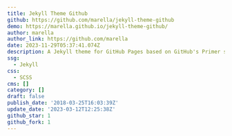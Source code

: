 ```yaml
---
title: Jekyll Theme Github
github: https://github.com/marella/jekyll-theme-github
demo: https://marella.github.io/jekyll-theme-github/
author: marella
author_link: https://github.com/marella
date: 2023-11-29T05:37:41.074Z
description: A Jekyll theme for GitHub Pages based on GitHub's Primer styles.
ssg:
  - Jekyll
css:
  - SCSS
cms: []
category: []
draft: false
publish_date: '2018-03-25T16:03:39Z'
update_date: '2023-03-12T12:25:38Z'
github_star: 1
github_fork: 1
---
```

